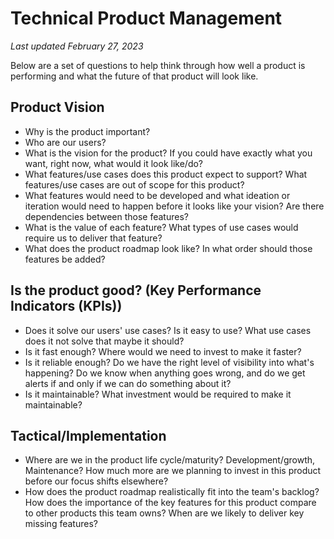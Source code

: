 # Technical Product Management
_Last updated February 27, 2023_

Below are a set of questions to help think through how well a product is performing and what the future of that product will look like.

## Product Vision
* Why is the product important?
* Who are our users?
* What is the vision for the product? If you could have exactly what you want, right now, what would it look like/do?
* What features/use cases does this product expect to support? What features/use cases are out of scope for this product?
* What features would need to be developed and what ideation or iteration would need to happen before it looks like your vision? Are there dependencies between those features?
* What is the value of each feature? What types of use cases would require us to deliver that feature?
* What does the product roadmap look like? In what order should those features be added?

## Is the product good? (Key Performance Indicators (KPIs))
* Does it solve our users' use cases? Is it easy to use? What use cases does it not solve that maybe it should?
* Is it fast enough? Where would we need to invest to make it faster?
* Is it reliable enough? Do we have the right level of visibility into what's happening? Do we know when anything goes wrong, and do we get alerts if and only if we can do something about it?
* Is it maintainable? What investment would be required to make it maintainable?

## Tactical/Implementation
* Where are we in the product life cycle/maturity? Development/growth, Maintenance? How much more are we planning to invest in this product before our focus shifts elsewhere?
* How does the product roadmap realistically fit into the team's backlog? How does the importance of the key features for this product compare to other products this team owns? When are we likely to deliver key missing features?
